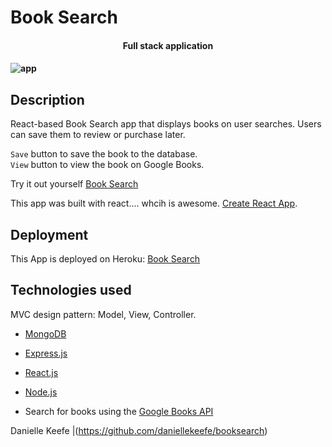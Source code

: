 # Book Search

<h4 align="center">Full stack application<h4>

![app](client/public/images/screenshot.gif)

## Description

React-based Book Search app that displays books on user searches. Users can save them to review or purchase later. 

`Save` button to save the book to the database.<br>
`View` button to view the book on Google Books.

Try it out yourself [Book Search](https://dkbooksearch.herokuapp.com/)

This app was built with react.... whcih is awesome. [Create React App](https://github.com/facebook/create-react-app).

## Deployment 

This App is deployed on Heroku: [Book Search](https://dkbooksearch.herokuapp.com/)

## Technologies used

MVC design pattern: Model, View, Controller.

- [MongoDB](mongodb.com)
- [Express.js](https://expressjs.com)
- [React.js](https://reactjs.org/)
- [Node.js](https://nodejs.org/en/)


- Search for books using the [Google Books API](https://developers.google.com/books/)



Danielle Keefe |(https://github.com/daniellekeefe/booksearch)
